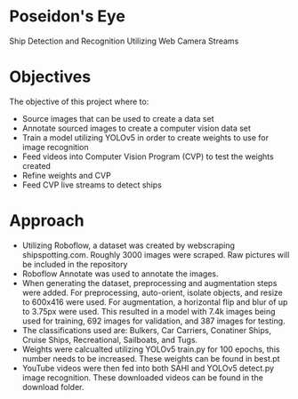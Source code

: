 # Poseidon's Eye
Ship Detection and Recognition Utilizing Web Camera Streams 

# Objectives
The objective of this project where to:
* Source images that can be used to create a data set
* Annotate sourced images to create a computer vision data set
* Train a model utilizing YOLOv5 in order to create weights to use for image recognition
* Feed videos into Computer Vision Program (CVP) to test the weights created 
* Refine weights and CVP
* Feed CVP live streams to detect ships 

# Approach
* Utilizing Roboflow, a dataset was created by webscraping shipspotting.com. Roughly 3000 images were scraped. Raw pictures will be included in the repository
* Roboflow Annotate was used to annotate the images. 
* When generating the dataset, preprocessing and augmentation steps were added. For preprocessing, auto-orient, isolate objects, and resize to 600x416 were used. For augmentation, a horizontal flip and blur of up to 3.75px were used. This resulted in a model with 7.4k images being used for training, 692 images for validation, and 387 images for testing. 
* The classifications used are: Bulkers, Car Carriers, Conatiner Ships, Cruise Ships, Recreational, Sailboats, and Tugs.
* Weights were calcualted utilizing YOLOv5 train.py for 100 epochs, this number needs to be increased. These weights can be found in best.pt
* YouTube videos were then fed into both SAHI and YOLOv5 detect.py image recognition. These downloaded videos can be found in the download folder. 
